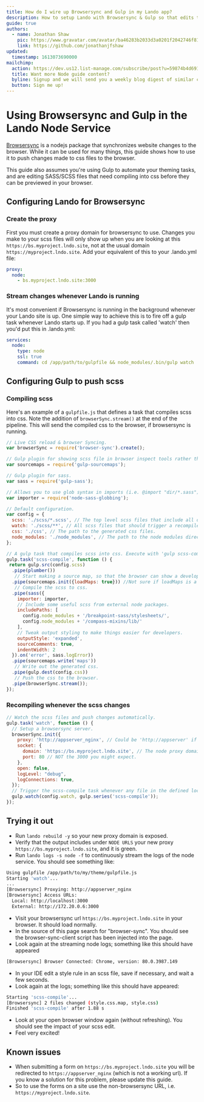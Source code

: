 ```yaml
---
title: How do I wire up Browsersync and Gulp in my Lando app?
description: How to setup Lando with Browsersync & Gulp so that edits to scss files are reflected immediately in your browser.
guide: true
authors:
  - name: Jonathan Shaw
    pic: https://www.gravatar.com/avatar/ba46283b2033d3a0201f2042746f81e7
    link: https://github.com/jonathanjfshaw
updated:
  timestamp: 1613073690000
mailchimp:
  action: https://dev.us12.list-manage.com/subscribe/post?u=59874b4d6910fa65e724a4648&amp;id=613837077f
  title: Want more Node guide content?
  byline: Signup and we will send you a weekly blog digest of similar content to keep you satiated.
  button: Sign me up!
---
```


# Using Browsersync and Gulp in the Lando Node Service

[Browsersync](https://www.browsersync.io) is a nodejs package that synchronizes website changes to the browser.
While it can be used for many things, this guide shows how to use it to push changes made to css files to the browser.

This guide also assumes you're using Gulp to automate your theming tasks, and are editing SASS/SCSS files that need compiling
into css before they can be previewed in your browser.

## Configuring Lando for Browsersync

### Create the proxy

First you must create a proxy domain for browsersync to use. Changes you make to your scss files will only show up when
you are looking at this `https://bs.myproject.lndo.site`, not at the usual domain `https://myproject.lndo.site`.
Add your equivalent of this to your .lando.yml file:

```yaml
proxy:
  node:
    - bs.myproject.lndo.site:3000
```

### Stream changes whenever Lando is running
It's most convenient if Browsersync is running in the background whenever your Lando site is up.
One simple way to achieve this is to fire off a gulp task whenever Lando starts up.
If you had a gulp task called 'watch' then you'd put this in .lando.yml:

```yaml
services:
  node:
    type: node
    ssl: true
    command: cd /app/path/to/gulpfile && node_modules/.bin/gulp watch
```

## Configuring Gulp to push scss

### Compiling scss

Here's an example of a `gulpfile.js` that defines a task that compiles scss into css.
Note the addition of `browserSync.stream()` at the end of the pipeline.
This will send the compiled css to the browser, if browsersync is running.

```js
// Live CSS reload & browser Syncing.
var browserSync = require('browser-sync').create();

// Gulp plugin for showing scss file in browser inspect tools rather than the compiled css file.
var sourcemaps = require('gulp-sourcemaps');

// Gulp plugin for sass.
var sass = require('gulp-sass');

// Allows you to use glob syntax in imports (i.e. @import "dir/*.sass"). Use as a custom importer for node-sass.
var importer = require('node-sass-globbing');

// Default configuration.
var config = {
  scss: './scss/*.scss', // The top level scss files that include all other scss.
  watch: './scss/**', // All scss files that should trigger a recompile.
  css: './css', // The path to the generated css files.
  node_modules: './node_modules', // The path to the node modules directory.
};

// A gulp task that compiles scss into css. Execute with 'gulp scss-compile'
gulp.task('scss-compile', function () {
 return gulp.src(config.scss)
  .pipe(plumber())
   // Start making a source map, so that the browser can show a developer which scss file is responsible for a css rule.
  .pipe(sourcemaps.init({loadMaps: true})) //Not sure if loadMaps is a good idea.
   // Compile the scss to css.
  .pipe(sass({
    importer: importer,
    // Include some useful scss from external node packages.
    includePaths: [
      config.node_modules + '/breakpoint-sass/stylesheets/',
      config.node_modules + '/compass-mixins/lib/'
    ],
    // Tweak output styling to make things easier for developers.
    outputStyle: 'expanded',
    sourceComments: true,
    indentWidth: 2
  }).on('error', sass.logError))
  .pipe(sourcemaps.write('maps'))
   // Write out the generated css.
  .pipe(gulp.dest(config.css))
   // Push the css to the browser.
  .pipe(browserSync.stream());
});
```

### Recompiling whenever the scss changes

```js
// Watch the scss files and push changes automatically.
gulp.task('watch', function () {
  // Setup a browsersync server.
  browserSync.init({
    proxy: 'http://appserver_nginx', // Could be 'http://appserver' if you're running apache.
    socket: {
      domain: 'https://bs.myproject.lndo.site', // The node proxy domain you defined in .lando.yaml. Must be https?
      port: 80 // NOT the 3000 you might expect.
    },
    open: false,
    logLevel: "debug",
    logConnections: true,
  });
  // Trigger the scss-compile task whenever any file in the defined location changes.
  gulp.watch(config.watch, gulp.series('scss-compile'));
});
```

## Trying it out

* Run `lando rebuild -y` so your new proxy domain is exposed.
* Verify that the output includes under `NODE URLS` your new proxy `https://bs.myproject.lndo.site`, and it is green.
* Run `lando logs -s node -f` to continuously stream the logs of the node service. You should see something like:

```bash
Using gulpfile /app/path/to/my/theme/gulpfile.js
Starting 'watch'...
...
[Browsersync] Proxying: http://appserver_nginx
[Browsersync] Access URLs:
  Local: http://localhost:3000
  External: http://172.20.0.6:3000
```

* Visit your browsersync url `https://bs.myproject.lndo.site` in your browser. It should load normally.
* In the source of this page search for "browser-sync". You should see the browser-sync-client script has been injected into the page.
* Look again at the streaming node logs; something like this should have appeared

```bash
[Browsersync] Browser Connected: Chrome, version: 80.0.3987.149
```

* In your IDE edit a style rule in an scss file, save if necessary, and wait a few seconds.
* Look again at the logs; something like this should have appeared:

```bash
Starting 'scss-compile'...
[Browsersync] 2 files changed (style.css.map, style.css)
Finished 'scss-compile' after 1.88 s
```

* Look at your open browser window again (without refreshing). You should see the impact of your scss edit.
* Feel very excited!

## Known issues

* When submitting a form on `https://bs.myproject.lndo.site` you will be redirected to `https://appserver_nginx` (which is not a working url).
If you know a solution for this problem, please update this guide.
* So to use the forms on a site use the non-browsersync URL, i.e. `https://myproject.lndo.site`.
